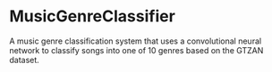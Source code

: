 # MusicGenreClassifier

A music genre classification system that uses a convolutional neural network to classify songs into one of 10 genres based on the GTZAN dataset.
